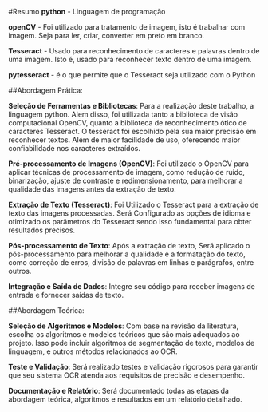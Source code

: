 #Resumo
**python** - Linguagem de programação

**openCV** - Foi utilizado para tratamento de imagem, isto é trabalhar com imagem. Seja para ler,
criar, converter em preto em branco.

**Tesseract** - Usado para reconhecimento de caracteres e palavras dentro de uma imagem. Isto é, usado
para reconhecer texto dentro de uma imagem.

**pytesseract** - é o que permite que o Tesseract seja utilizado com o Python




##Abordagem Prática:

**Seleção de Ferramentas e Bibliotecas**: 
Para a realização deste trabalho, a linguagem python. Alem disso, foi utilizada tanto a biblioteca de visão computacional OpenCV, quanto a biblioteca de reconhecimento ótico de caracteres Tesseract. O tesseract foi escolhido pela sua maior precisão em reconhecer textos. Além de maior facilidade de uso, oferecendo maior confiabilidade nos caracteres extraídos.

**Pré-processamento de Imagens (OpenCV)**: Foi utilizado o OpenCV para aplicar técnicas de processamento de imagem, como redução de ruído, binarização, ajuste de contraste e redimensionamento, para melhorar a qualidade das imagens antes da extração de texto.

**Extração de Texto (Tesseract)**: Foi Utilizado o Tesseract para a extração de texto das imagens processadas. Será Configurado as opções de idioma e otimizado os parâmetros do Tesseract sendo isso fundamental para obter resultados precisos.

**Pós-processamento de Texto**: Após a extração de texto, Será aplicado o pós-processamento para melhorar a qualidade e a formatação do texto, como correção de erros, divisão de palavras em linhas e parágrafos, entre outros.

**Integração e Saída de Dados**: Integre seu código para receber imagens de entrada e fornecer saídas de texto. 


##Abordagem Teórica:

**Seleção de Algoritmos e Modelos**: Com base na revisão da literatura, escolha os algoritmos e modelos teóricos que são mais adequados ao projeto. Isso pode incluir algoritmos de segmentação de texto, modelos de linguagem, e outros métodos relacionados ao OCR.

**Teste e Validação**: Será realizado testes e validação rigorosos para garantir que seu sistema OCR atenda aos requisitos de precisão e desempenho.

**Documentação e Relatório**: Será documentado todas as etapas da abordagem teórica, algoritmos e resultados em um relatório detalhado.
